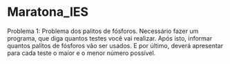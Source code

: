 # Maratona_IES


Problema 1: Problema dos palitos de fósforos.
Necessário fazer um programa, que diga quantos testes você vai realizar.
Após isto, informar quantos palitos de fósforos vão ser usados.
E por último, deverá apresentar para cada teste o maior e o menor número possível.
